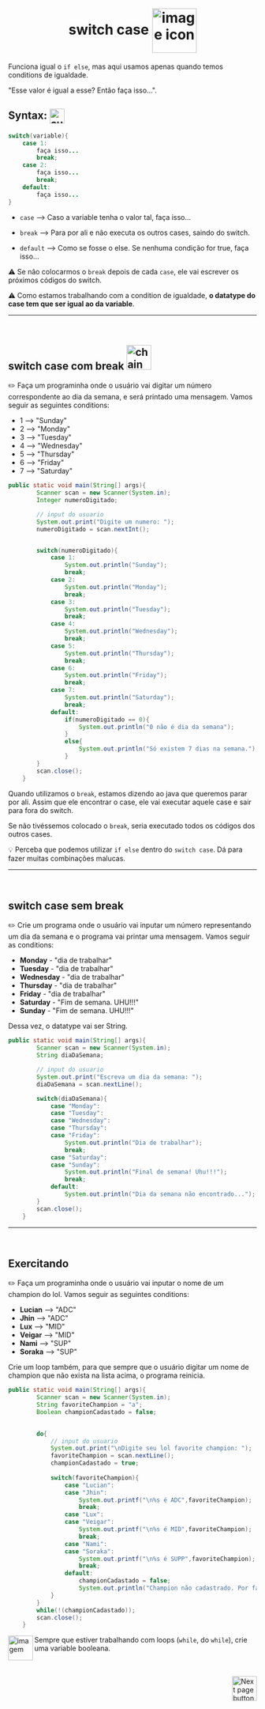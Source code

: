 <h1 align="center">
    switch case
    <img src="https://cdn-icons-png.flaticon.com/512/466/466154.png" alt="image icon" width="90px" align="center">
</h1>

Funciona igual o `if else`, mas aqui usamos apenas quando temos conditions de igualdade.


"Esse valor é igual a esse? Então faça isso...".

## Syntax: <img src="https://cdn-icons-png.flaticon.com/512/1442/1442581.png" alt="curly braces icon" width="30px" align="center">

```java
switch(variable){
    case 1:
        faça isso...
        break;
    case 2:
        faça isso...
        break;
    default:
        faça isso...
}
```

- `case` --> Caso a variable tenha o valor tal, faça isso...
  
- `break` --> Para por ali e não executa os outros cases, saindo do switch.

- `default` --> Como se fosse o else. Se nenhuma condição for true, faça isso...
  
:warning: Se não colocarmos o `break` depois de cada `case`, ele vai escrever os próximos códigos do switch.


:warning: Como estamos trabalhando com a condition de igualdade, **o datatype do case tem que ser igual ao da variable**.


<hr>
<br>

## switch case com break <img src="https://cdn-icons-png.flaticon.com/512/4796/4796654.png" alt="chain break icon" width =50px>
:pencil2: Faça um programinha onde o usuário vai digitar um número correspondente ao dia da semana, e será printado uma mensagem. Vamos seguir as seguintes conditions:

- 1 --> "Sunday"
- 2 --> "Monday"
- 3 --> "Tuesday"
- 4 --> "Wednesday"
- 5 --> "Thursday"
- 6 --> "Friday"
- 7 --> "Saturday"


```java
public static void main(String[] args){
        Scanner scan = new Scanner(System.in);
        Integer numeroDigitado;

        // input do usuario
        System.out.print("Digite um numero: ");
        numeroDigitado = scan.nextInt();


        switch(numeroDigitado){
            case 1:
                System.out.println("Sunday");
                break;
            case 2:
                System.out.println("Monday");
                break;
            case 3:
                System.out.println("Tuesday");
                break;
            case 4:
                System.out.println("Wednesday");
                break;
            case 5:
                System.out.println("Thursday");
                break;
            case 6:
                System.out.println("Friday");
                break;
            case 7:
                System.out.println("Saturday");
                break;
            default:
                if(numeroDigitado == 0){
                    System.out.println("0 não é dia da semana");
                }
                else{
                    System.out.println("Só existem 7 dias na semana.");
                }
        }
        scan.close();
    }
```

Quando utilizamos o `break`, estamos dizendo ao java que queremos parar por ali. Assim que ele encontrar o case, ele vai executar aquele case e sair para fora do switch.

Se não tivéssemos colocado o `break`, seria executado todos os códigos dos outros cases.

:bulb: Perceba que podemos utilizar `if else` dentro do `switch case`. Dá para fazer muitas combinações malucas.

<hr>
<br>

## switch case sem break
:pencil2: Crie um programa onde o usuário vai inputar um número representando um dia da semana e o programa vai printar uma mensagem. Vamos seguir as conditions:



- **Monday**      - "dia de trabalhar"
- **Tuesday**     - "dia de trabalhar"
- **Wednesday**   - "dia de trabalhar"
- **Thursday**    - "dia de trabalhar"
- **Friday**      - "dia de trabalhar"
- **Saturday** - "Fim de semana. UHU!!!"
- **Sunday**   - "Fim de semana. UHU!!!"


Dessa vez, o datatype vai ser String.

```java
public static void main(String[] args){
        Scanner scan = new Scanner(System.in);
        String diaDaSemana;

        // input do usuario
        System.out.print("Escreva um dia da semana: ");
        diaDaSemana = scan.nextLine();

        switch(diaDaSemana){
            case "Monday":
            case "Tuesday":
            case "Wednesday":
            case "Thursday":
            case "Friday":
                System.out.println("Dia de trabalhar");
                break;
            case "Saturday":
            case "Sunday":
                System.out.println("Final de semana! Uhu!!!");
                break;
            default:
                System.out.println("Dia da semana não encontrado...");
        }
        scan.close();
    }
```
<hr>
<br>

## Exercitando

:pencil2: Faça um programinha onde o usuário vai inputar o nome de um champion do lol. Vamos seguir as seguintes conditions:

- **Lucian** --> "ADC"
- **Jhin** --> "ADC"
- **Lux** --> "MID"
- **Veigar** --> "MID"
- **Nami** --> "SUP"
- **Soraka** --> "SUP"

Crie um loop também, para que sempre que o usuário digitar um nome de champion que não exista na lista acima, o programa reinicia.

```java
public static void main(String[] args){
        Scanner scan = new Scanner(System.in);
        String favoriteChampion = "a";
        Boolean championCadastado = false;

        
        do{
            // input do usuario
            System.out.print("\nDigite seu lol favorite champion: ");
            favoriteChampion = scan.nextLine();
            championCadastado = true;
    
            switch(favoriteChampion){
                case "Lucian":
                case "Jhin":
                    System.out.printf("\n%s é ADC",favoriteChampion);
                    break;
                case "Lux":
                case "Veigar":
                    System.out.printf("\n%s é MID",favoriteChampion);
                    break;
                case "Nami":
                case "Soraka":
                    System.out.printf("\n%s é SUPP",favoriteChampion);
                    break;
                default:
                    championCadastado = false;
                    System.out.println("Champion não cadastrado. Por favor, digite novamente.");
            }
        }
        while(!(championCadastado));
        scan.close();
    }
```

<img src="https://cdn-icons-png.flaticon.com/512/2810/2810051.png" alt="imagem" width="50px" align="left">

Sempre que estiver trabalhando com loops (`while`, do `while`), crie uma variable booleana.

<br>
<br>

<!-- Botão para próxima página -->
<a href="https://github.com/lGabrielDev/02.java/blob/main/Estudo/9.estrutura_de_repeticao/while.md">
  <img src="https://cdn-icons-png.flaticon.com/512/8175/8175884.png" alt="Next page button" width="50px" align="right">
</a>